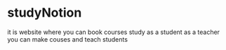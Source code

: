 # studyNotion
 it is website where you can book courses study as a student as a teacher you can make couses and teach students 
